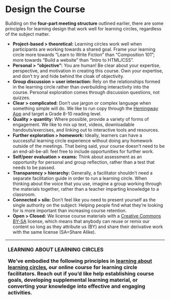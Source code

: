 # Design the Course

Building on the **four-part meeting structure** outlined earlier, there are some principles for learning design that work well for learning circles, regardless of the subject matter.

* **Project-based &gt; theoretical:** Learning circles work well when participants are working towards a shared goal. Frame your learning circle more towards “Learn to Write Fiction” than “Composition 101”; more towards “Build a website” than “Intro to HTML/CSS”.
* **Personal &gt; “objective”:** You are human! Be clear about your expertise, perspective, and motivation in creating this course. Own your expertise, and don’t try and hide behind the cloak of objectivity. 
* **Group discussion &gt; user interaction:** Rely on the relationships formed in the learning circle rather than overbuilding interactivity into the course. Personal exploration comes through discussion questions, not quizzes.
* **Clear &gt; complicated:** Don’t use jargon or complex language when something simple will do. We like to run copy through the [Hemingway App](http://www.hemingwayapp.com/) and target a Grade 8-10 reading level.
* **Quality &gt; quantity:** Where possible, provide a variety of forms of engagement. We like to mix up text, videos, downloadable handouts/exercises, and linking out to interactive tools and resources.
* **Further exploration &gt; homework:** Ideally, learners can have a successful learning circle experience without doing any homework outside of the meetings. That being said, your course doesn’t need to be an end-all-be-all: feel free to include opportunities for further work.
* **Self/peer evaluation &gt; exams:** Think about assessment as an opportunity for personal and group reflection, rather than a test that needs to be passed.
* **Transparency &gt; hierarchy:** Generally, a facilitator shouldn’t need a separate facilitation guide in order to run a learning circle. When thinking about the voice that you use, imagine a group working through the materials together, rather than a teacher imparting knowledge to a classroom.
* **Connected &gt; silo:** Don’t feel like you need to present yourself as the single authority on the subject: Helping people find what they’re looking for is more important than increasing course retention.
* **Open &gt; Closed:** We license course materials with a [Creative Commons BY-SA](https://creativecommons.org/licenses/by-sa/4.0/legalcode) license, which means that anybody can reuse or remix our content so long as they attribute us \(BY\) and share their derivative work with the same license \(SA=Share Alike\). 

<table>
  <thead>
    <tr>
      <th style="text-align:left">
        <p>LEARNING ABOUT LEARNING CIRCLES</p>
        <p>We&#x2019;ve embodied the following principles in <a href="https://p2pu.github.io/learning-about-learning-circles/">learning about learning circles</a>,
          our online course for learning circle facilitators. Reach out if you&#x2019;d
          like help establishing course goals, developing supplemental learning material,
          or converting your knowledge into effective and engaging activities.</p>
      </th>
    </tr>
  </thead>
  <tbody></tbody>
</table>

###  

